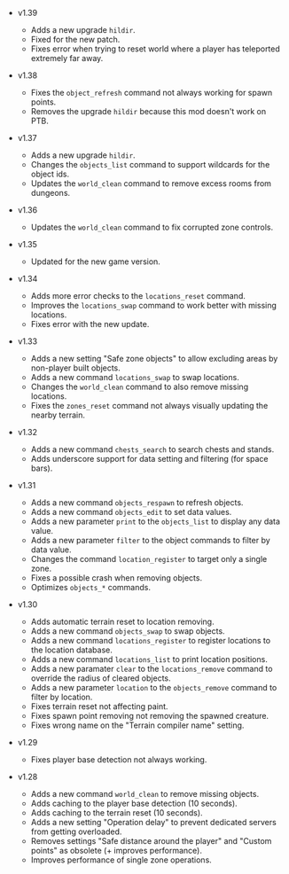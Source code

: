 - v1.39
  - Adds a new upgrade `hildir`.
  - Fixed for the new patch.
  - Fixes error when trying to reset world where a player has teleported extremely far away.

- v1.38
  - Fixes the `object_refresh` command not always working for spawn points.
  - Removes the upgrade `hildir` because this mod doesn't work on PTB.

- v1.37
  - Adds a new upgrade `hildir`.
  - Changes the `objects_list` command to support wildcards for the object ids.
  - Updates the `world_clean` command to remove excess rooms from dungeons.

- v1.36
  - Updates the `world_clean` command to fix corrupted zone controls.

- v1.35
  - Updated for the new game version.

- v1.34
  - Adds more error checks to the `locations_reset` command.
  - Improves the `locations_swap` command to work better with missing locations.
  - Fixes error with the new update.

- v1.33
  - Adds a new setting "Safe zone objects" to allow excluding areas by non-player built objects.
  - Adds a new command `locations_swap` to swap locations.
  - Changes the `world_clean` command to also remove missing locations.
  - Fixes the `zones_reset` command not always visually updating the nearby terrain.

- v1.32
  - Adds a new command `chests_search` to search chests and stands.
  - Adds underscore support for data setting and filtering (for space bars).

- v1.31
  - Adds a new command `objects_respawn` to refresh objects.
  - Adds a new command `objects_edit` to set data values.
  - Adds a new parameter `print` to the `objects_list` to display any data value.
  - Adds a new parameter `filter` to the object commands to filter by data value.
  - Changes the command `location_register` to target only a single zone.
  - Fixes a possible crash when removing objects.
  - Optimizes `objects_*` commands.

- v1.30
  - Adds automatic terrain reset to location removing.
  - Adds a new command `objects_swap` to swap objects.
  - Adds a new command `locations_register` to register locations to the location database.
  - Adds a new command `locations_list` to print location positions.
  - Adds a new paramater `clear` to the `locations_remove` command to override the radius of cleared objects.
  - Adds a new parameter `location` to the `objects_remove` command to filter by location.
  - Fixes terrain reset not affecting paint.
  - Fixes spawn point removing not removing the spawned creature.
  - Fixes wrong name on the "Terrain compiler name" setting.

- v1.29
  - Fixes player base detection not always working.

- v1.28
  - Adds a new command `world_clean` to remove missing objects.
  - Adds caching to the player base detection (10 seconds).
  - Adds caching to the terrain reset (10 seconds).
  - Adds a new setting "Operation delay" to prevent dedicated servers from getting overloaded.
  - Removes settings "Safe distance around the player" and "Custom points" as obsolete (+ improves performance).
  - Improves performance of single zone operations.
